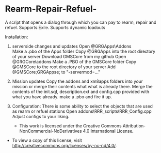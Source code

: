 # Rearm-Repair-Refuel-
A script that opens a dialog through which you can pay to rearm, repair and refuel. 
Supports Exile. 
Supports dynamic loadouts

Installation:
1. serverside changes and updates 
   Open @GRGApps\Addons\
   Make a .pbo of the Apps folder
   Copy @GRGApps into the root directory of your server
   Download GMSCore from my github
   Open @GRGCore\addons
   Make a .PBO of the GMSCore folder
   Copy @GMSCore to the root directory of your server
   Add @GMSCore;GRGAppse; to "-servermod=..."

2. Mission updates
  Copy the addons and xm8apps folders into your mission or merge their contents what what is already there.
  Merge the contents of the init.sqf, description.ext and config.cpp provided with what you have already.
  make a .pbo and fire it up.
  
 3. Configuration: 
    There is some ability to select the objects that are used as rearm or refuel stations
    Open addons\RRR_scripts\RRR_Config.cpp
    Adjust configs to your liking.
    
    * This work is licensed under the Creative Commons Attribution-NonCommercial-NoDerivatives 4.0 International License. 
 * To view a copy of this license, visit http://creativecommons.org/licenses/by-nc-nd/4.0/.
